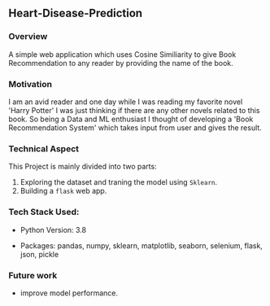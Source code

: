 ## Heart-Disease-Prediction 

### Overview

A simple web application which uses Cosine Similiarity to give Book Recommendation to any reader by providing the name of the book.

### Motivation 

I am an avid reader and one day while I was reading my favorite novel 'Harry Potter' I was just thinking if there are any other novels related to this book. So being a Data and ML enthusiast I thought of developing a 'Book Recommendation System' which takes input from user and gives the result. 
 
 ### Technical Aspect
 
 This Project is mainly divided into two parts:
 
 1. Exploring the dataset and traning the model using `Sklearn`.
 2. Building a `flask` web app.


### Tech Stack Used: 
  * Python Version: 3.8
  
  * Packages: pandas, numpy, sklearn, matplotlib, seaborn, selenium, flask, json, pickle

### Future work 

- improve model performance.







  
  
  


